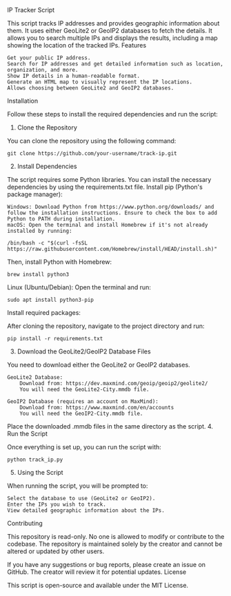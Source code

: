 IP Tracker Script

This script tracks IP addresses and provides geographic information about them. It uses either GeoLite2 or GeoIP2 databases to fetch the details. It allows you to search multiple IPs and displays the results, including a map showing the location of the tracked IPs.
Features

    Get your public IP address.
    Search for IP addresses and get detailed information such as location, organization, and more.
    Show IP details in a human-readable format.
    Generate an HTML map to visually represent the IP locations.
    Allows choosing between GeoLite2 and GeoIP2 databases.

Installation

Follow these steps to install the required dependencies and run the script:
1. Clone the Repository

You can clone the repository using the following command:

```git clone https://github.com/your-username/track-ip.git```

2. Install Dependencies

The script requires some Python libraries. You can install the necessary dependencies by using the requirements.txt file.
Install pip (Python's package manager):

    Windows: Download Python from https://www.python.org/downloads/ and follow the installation instructions. Ensure to check the box to add Python to PATH during installation.
    macOS: Open the terminal and install Homebrew if it's not already installed by running:

`/bin/bash -c "$(curl -fsSL https://raw.githubusercontent.com/Homebrew/install/HEAD/install.sh)"`

Then, install Python with Homebrew:

`brew install python3`

Linux (Ubuntu/Debian): Open the terminal and run:

    sudo apt install python3-pip

Install required packages:

After cloning the repository, navigate to the project directory and run:

`pip install -r requirements.txt`

3. Download the GeoLite2/GeoIP2 Database Files

You need to download either the GeoLite2 or GeoIP2 databases.

    GeoLite2 Database:
        Download from: https://dev.maxmind.com/geoip/geoip2/geolite2/
        You will need the GeoLite2-City.mmdb file.

    GeoIP2 Database (requires an account on MaxMind):
        Download from: https://www.maxmind.com/en/accounts
        You will need the GeoIP2-City.mmdb file.

Place the downloaded .mmdb files in the same directory as the script.
4. Run the Script

Once everything is set up, you can run the script with:

`python track_ip.py`

5. Using the Script

When running the script, you will be prompted to:

    Select the database to use (GeoLite2 or GeoIP2).
    Enter the IPs you wish to track.
    View detailed geographic information about the IPs.

Contributing

This repository is read-only. No one is allowed to modify or contribute to the codebase. The repository is maintained solely by the creator and cannot be altered or updated by other users.

If you have any suggestions or bug reports, please create an issue on GitHub. The creator will review it for potential updates.
License

This script is open-source and available under the MIT License.
